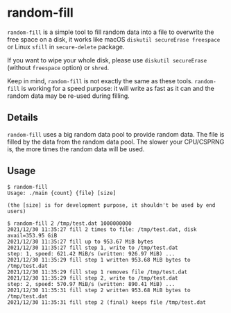# random-fill

`random-fill` is a simple tool to fill random data into a file to overwrite the free space on a disk,
it works like macOS `diskutil secureErase freespace` or Linux `sfill` in `secure-delete` package.

If you want to wipe your whole disk, please use `diskutil secureErase` (without `freespace` option) or `shred`.

Keep in mind, `random-fill` is not exactly the same as these tools. `random-fill` is working for a speed purpose: 
it will write as fast as it can and the random data may be re-used during filling.


## Details

`random-fill` uses a big random data pool to provide random data.
The file is filled by the data from the random data pool.
The slower your CPU/CSPRNG is, the more times the random data will be used. 

## Usage

```
$ random-fill
Usage: ./main {count} {file} [size]

(the [size] is for development purpose, it shouldn't be used by end users)

$ random-fill 2 /tmp/test.dat 1000000000
2021/12/30 11:35:27 fill 2 times to file: /tmp/test.dat, disk avail=353.95 GiB
2021/12/30 11:35:27 fill up to 953.67 MiB bytes
2021/12/30 11:35:27 fill step 1, write to /tmp/test.dat
step: 1, speed: 621.42 MiB/s (written: 926.97 MiB) ...
2021/12/30 11:35:29 fill step 1 written 953.68 MiB bytes to /tmp/test.dat
2021/12/30 11:35:29 fill step 1 removes file /tmp/test.dat
2021/12/30 11:35:29 fill step 2, write to /tmp/test.dat
step: 2, speed: 570.97 MiB/s (written: 890.41 MiB) ...
2021/12/30 11:35:31 fill step 2 written 953.68 MiB bytes to /tmp/test.dat
2021/12/30 11:35:31 fill step 2 (final) keeps file /tmp/test.dat
```
